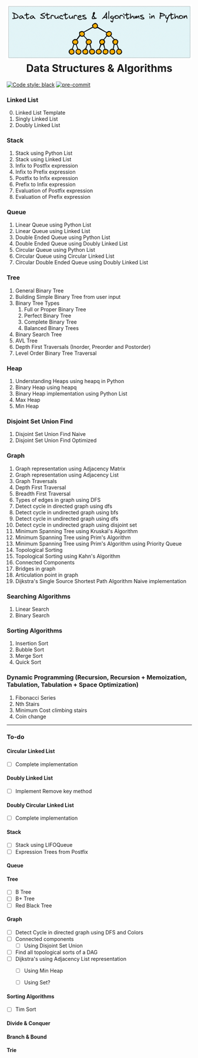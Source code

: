 <h1 align="center">
  <br>
  <img src="assets/images/dsa.png" width="1000">
  <br>
  Data Structures & Algorithms
  <br>
</h1>


[![Code style: black](https://img.shields.io/badge/code%20style-black-000000.svg)](https://github.com/psf/black)
[![pre-commit](https://img.shields.io/badge/pre--commit-enabled-brightgreen?logo=pre-commit&logoColor=white)](https://github.com/pre-commit/pre-commit)




### Linked List

0. Linked List Template
1. Singly Linked List
2. Doubly Linked List

### Stack
1. Stack using Python List
2. Stack using Linked List
3. Infix to Postfix expression
4. Infix to Prefix expression
5. Postfix to Infix expression
6. Prefix to Infix expression
7. Evaluation of Postfix expression
8. Evaluation of Prefix expression

### Queue
1. Linear Queue using Python List
2. Linear Queue using Linked List
3. Double Ended Queue using Python List
4. Double Ended Queue using Doubly Linked List
5. Circular Queue using Python List
6. Circular Queue using Circular Linked List
7. Circular Double Ended Queue using Doubly Linked List

### Tree
1. General Binary Tree
2. Building Simple Binary Tree from user input
3. Binary Tree Types
    1. Full or Proper Binary Tree
    2. Perfect Binary Tree
    3. Complete Binary Tree
    4. Balanced Binary Trees
4. Binary Search Tree
5. AVL Tree
6. Depth First Traversals (Inorder, Preorder and Postorder)
7. Level Order Binary Tree Traversal

### Heap
1. Understanding Heaps using heapq in Python
2. Binary Heap using heapq
3. Binary Heap implementation using Python List
4. Max Heap
5. Min Heap

### Disjoint Set Union Find
1. Disjoint Set Union Find Naive
2. Disjoint Set Union Find Optimized

### Graph
1. Graph representation using Adjacency Matrix
2. Graph representation using Adjacency List
3. Graph Traversals
  1. Depth First Traversal
  2. Breadth First Traversal
4. Types of edges in graph using DFS
5. Detect cycle in directed graph using dfs
6. Detect cycle in undirected graph using bfs
7. Detect cycle in undirected graph using dfs
8. Detect cycle in undirected graph using disjoint set
9. Minimum Spanning Tree using Kruskal's Algorithm
10. Minimum Spanning Tree using Prim's Algorithm
11. Minimum Spanning Tree using Prim's Algorithm using Priority Queue
12. Topological Sorting
13. Topological Sorting using Kahn's Algorithm
14. Connected Components
15. Bridges in graph
16. Articulation point in graph
17. Dijkstra's Single Source Shortest Path Algorithm Naive implementation

### Searching Algorithms
1. Linear Search
2. Binary Search

### Sorting Algorithms
1. Insertion Sort
2. Bubble Sort
3. Merge Sort
4. Quick Sort


### Dynamic Programming (Recursion, Recursion + Memoization, Tabulation, Tabulation + Space Optimization)
1. Fibonacci Series 
2. Nth Stairs 
3. Minimum Cost climbing stairs 
4. Coin change

___


### To-do

#### Circular Linked List
- [ ] Complete implementation

#### Doubly Linked List
- [ ] Implement Remove key method

#### Doubly Circular Linked List
- [ ] Complete implementation

#### Stack
- [ ] Stack using LIFOQueue
- [ ] Expression Trees from Postfix

#### Queue


#### Tree
- [ ] B Tree
- [ ] B+ Tree
- [ ] Red Black Tree

#### Graph
- [ ] Detect Cycle in directed graph using DFS and Colors
- [ ] Connected components
    - [ ] Using Disjoint Set Union
- [ ] Find all topological sorts of a DAG
- [ ] Dijkstra's using Adjacency List representation
  - [ ] Using Min Heap 
  - [ ] Using Set?


#### Sorting Algorithms
- [ ] Tim Sort

#### Divide & Conquer

#### Branch & Bound

#### Trie
